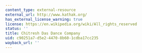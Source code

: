 ```yaml
---
content_type: external-resource
external_url: http://www.kathak.org/
has_external_license_warning: true
license: https://en.wikipedia.org/wiki/All_rights_reserved
status: ''
title: Chitresh Das Dance Company
uid: c90251a7-d5e2-4470-8b60-1cdba17cc235
wayback_url: ''
---
```


